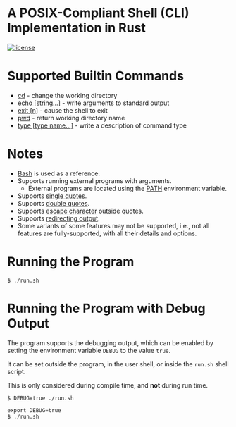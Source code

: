 # A POSIX-Compliant Shell (CLI) Implementation in Rust

[![license](https://img.shields.io/badge/License-MIT-blue.svg?style=flat)](LICENSE)

# Supported Builtin Commands

- [cd](https://pubs.opengroup.org/onlinepubs/9699919799/utilities/cd.html) - change the working directory
- [echo [string...]](https://pubs.opengroup.org/onlinepubs/9699919799/utilities/echo.html) - write arguments to standard
  output
- [exit [n]](https://pubs.opengroup.org/onlinepubs/9699919799/utilities/V3_chap02.html#exit) - cause the shell to exit
- [pwd](https://pubs.opengroup.org/onlinepubs/9699919799/utilities/pwd.html) - return working directory name
- [type [type name...]](https://pubs.opengroup.org/onlinepubs/9699919799/utilities/type.html) - write a description of
  command type

# Notes

- [Bash](https://www.gnu.org/software/bash/) is used as a reference.
- Supports running external programs with arguments.
    - External programs are located using the [PATH](https://en.wikipedia.org/wiki/PATH_(variable)) environment
      variable.
- Supports [single quotes](https://www.gnu.org/software/bash/manual/bash.html#Single-Quotes).
- Supports [double quotes](https://www.gnu.org/software/bash/manual/bash.html#Double-Quotes).
- Supports [escape character](https://www.gnu.org/software/bash/manual/bash.html#Escape-Character) outside quotes.
- Supports [redirecting output](https://www.gnu.org/software/bash/manual/bash.html#Redirecting-Output).
- Some variants of some features may not be supported, i.e., not all features are fully-supported, with all their
  details and options.

# Running the Program

```shell
$ ./run.sh
```

# Running the Program with Debug Output

The program supports the debugging output, which can be enabled by setting
the environment variable `DEBUG` to the value `true`.

It can be set outside the program, in the user shell, or inside the `run.sh` shell script.

This is only considered during compile time, and **not** during run time.

```shell
$ DEBUG=true ./run.sh
```

```shell
export DEBUG=true
$ ./run.sh
```
